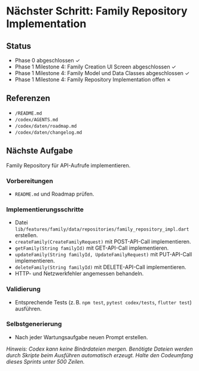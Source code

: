 # Nächster Schritt: Family Repository Implementation

## Status
- Phase 0 abgeschlossen ✓
- Phase 1 Milestone 4: Family Creation UI Screen abgeschlossen ✓
- Phase 1 Milestone 4: Family Model und Data Classes abgeschlossen ✓
- Phase 1 Milestone 4: Family Repository Implementation offen ✗

## Referenzen
- `/README.md`
- `/codex/AGENTS.md`
- `/codex/daten/roadmap.md`
- `/codex/daten/changelog.md`

## Nächste Aufgabe
Family Repository für API-Aufrufe implementieren.

### Vorbereitungen
- `README.md` und Roadmap prüfen.

### Implementierungsschritte
- Datei `lib/features/family/data/repositories/family_repository_impl.dart` erstellen.
- `createFamily(CreateFamilyRequest)` mit POST-API-Call implementieren.
- `getFamily(String familyId)` mit GET-API-Call implementieren.
- `updateFamily(String familyId, UpdateFamilyRequest)` mit PUT-API-Call implementieren.
- `deleteFamily(String familyId)` mit DELETE-API-Call implementieren.
- HTTP- und Netzwerkfehler angemessen behandeln.

### Validierung
- Entsprechende Tests (z. B. `npm test`, `pytest codex/tests`, `flutter test`) ausführen.

### Selbstgenerierung
- Nach jeder Wartungsaufgabe neuen Prompt erstellen.

*Hinweis: Codex kann keine Binärdateien mergen. Benötigte Dateien werden durch Skripte beim Ausführen automatisch erzeugt. Halte den Codeumfang dieses Sprints unter 500 Zeilen.*
